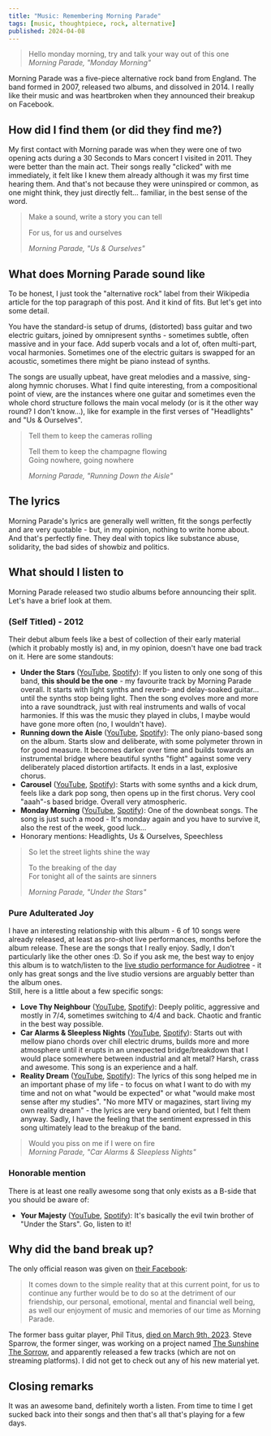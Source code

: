 ```yaml
---
title: "Music: Remembering Morning Parade"
tags: [music, thoughtpiece, rock, alternative]
published: 2024-04-08
---
```

<p><blockquote>
Hello monday morning, try and talk your way out of this one
<footer><cite>Morning Parade, "Monday Morning"</cite></footer>
</blockquote>

Morning Parade was a five-piece alternative rock band from England. The band formed in 2007, released two albums, and dissolved in 2014. I really like their music and was heartbroken when they announced their breakup on Facebook.
</p>

## How did I find them (or did they find me?)
My first contact with Morning parade was when they were one of two opening acts during a 30 Seconds to Mars concert I visited in 2011. They were better than the main act. Their songs really "clicked" with me immediately, it felt like I knew them already although it was my first time hearing them. And that's not because they were uninspired or common, as one might think, they just directly felt... familiar, in the best sense of the word.

<blockquote>
Make a sound, write a story you can tell

For us, for us and ourselves
<footer><cite>Morning Parade, "Us & Ourselves"</cite></footer>
</blockquote>

## What does Morning Parade sound like
To be honest, I just took the "alternative rock" label from their Wikipedia article for the top paragraph of this post. And it kind of fits. But let's get into some detail.

You have the standard-is setup of drums, (distorted) bass guitar and two electric guitars, joined by omnipresent synths - sometimes subtle, often massive and in your face. Add superb vocals and a lot of, often multi-part, vocal harmonies. Sometimes one of the electric guitars is swapped for an acoustic, sometimes there might be piano instead of synths.

The songs are usually upbeat, have great melodies and a massive, sing-along hymnic choruses. What I find quite interesting, from a compositional point of view, are the instances where one guitar and sometimes even the whole chord structure follows the main vocal melody (or is it the other way round? I don't know...), like for example in the first verses of "Headlights" and "Us & Ourselves".

<blockquote>
Tell them to keep the cameras rolling

Tell them to keep the champagne flowing  
Going nowhere, going nowhere
<footer><cite>Morning Parade, "Running Down the Aisle"</cite></footer>
</blockquote>

## The lyrics
Morning Parade's lyrics are generally well written, fit the songs perfectly and are very quotable - but, in my opinion, nothing to write home about. And that's perfectly fine. They deal with topics like substance abuse, solidarity, the bad sides of showbiz and politics.

## What should I listen to
Morning Parade released two studio albums before announcing their split. Let's have a brief look at them.

### (Self Titled) - 2012
Their debut album feels like a best of collection of their early material (which it probably mostly is) and, in my opinion, doesn't have one bad track on it. Here are some standouts:
* __Under the Stars__ ([YouTube](https://www.youtube.com/watch?v=oV1ThTsH5Zs), [Spotify](https://open.spotify.com/intl-de/track/4cj6BSFdKqiHnTCyusYn4u?si=e71fc5342b124195)): If you listen to only one song of this band, __this should be the one__ - my favourite track by Morning Parade overall. It starts with light synths and reverb- and delay-soaked guitar... until the synths stop being light. Then the song evolves more and more into a rave soundtrack, just with real instruments and walls of vocal harmonies. If this was the music they played in clubs, I maybe would have gone more often (no, I wouldn't have). 
* __Running down the Aisle__ ([YouTube](https://www.youtube.com/watch?v=n1vAG-R36l4), [Spotify](https://open.spotify.com/intl-de/track/449mKDXwGZmsUIhhnmMAsv?si=6740610d0d334484)): The only piano-based song on the album. Starts slow and deliberate, with some polymeter thrown in for good measure. It becomes darker over time and builds towards an instrumental bridge where beautiful synths "fight" against some very deliberately placed distortion artifacts. It ends in a last, explosive chorus.
* __Carousel__ ([YouTube](https://www.youtube.com/watch?v=wKaoO0wlz74), [Spotify](https://open.spotify.com/intl-de/track/5poYFon3TqOSUNMjCnGgXY?si=3e6ab140a0784ac2)): Starts with some synths and a kick drum, feels like a dark pop song, then opens up in the first chorus. Very cool "aaah"-s based bridge. Overall very atmospheric.
* __Monday Morning__ ([YouTube](https://www.youtube.com/watch?v=umk1iMrBG5c), [Spotify](https://open.spotify.com/intl-de/track/58dOeqTVMpoMUgPFBHnh9l?si=e8fc560093b2420d)): One of the downbeat songs. The song is just such a mood - It's monday again and you have to survive it, also the rest of the week, good luck...
* Honorary mentions: Headlights, Us & Ourselves, Speechless

<blockquote>
So let the street lights shine the way

To the breaking of the day  
For tonight all of the saints are sinners
<footer><cite>Morning Parade, "Under the Stars"</cite></footer>
</blockquote>

### Pure Adulterated Joy
I have an interesting relationship with this album - 6 of 10 songs were already released, at least as pro-shot live performances, months before the album release. These are the songs that I really enjoy. Sadly, I don't particularly like the other ones :D. So if you ask me, the best way to enjoy this album is to watch/listen to the [live studio performance for Audiotree](https://www.youtube.com/watch?v=osUgutsKMno) - it only has great songs and the live studio versions are arguably better than the album ones.  
Still, here is a little about a few specific songs:
* __Love Thy Neighbour__ ([YouTube](https://www.youtube.com/watch?v=s33Au4Q4Czs), [Spotify](https://open.spotify.com/intl-de/track/0nVMxa7lYA2Av7BCEhzf3n?si=b09de06ebcce48f5)): Deeply politic, aggressive and mostly in 7/4, sometimes switching to 4/4 and back. Chaotic and frantic in the best way possible.
* __Car Alarms & Sleepless Nights__ ([YouTube](https://www.youtube.com/watch?v=kTCvaSET4Ns), [Spotify](https://open.spotify.com/intl-de/track/10S0NzDQHjBr1j689zMreX?si=1717e719d0a741da)): Starts out with mellow piano chords over chill electric drums, builds more and more atmosphere until it erupts in an unexpected bridge/breakdown that I would place somewhere between industrial and alt metal? Harsh, crass and awesome. This song is an experience and a half.
* __Reality Dream__ ([YouTube](https://www.youtube.com/watch?v=JXh6uyurx04), [Spotify](https://open.spotify.com/intl-de/track/6vYLH0BF8SiY6yY3D02Mpu?si=7e5b13210a114ab5)): The lyrics of this song helped me in an important phase of my life - to focus on what I want to do with my time and not on what "would be expected" or what "would make most sense after my studies". "No more MTV or magazines, start living my own reality dream" - the lyrics are very band oriented, but I felt them anyway. Sadly, I have the feeling that the sentiment expressed in this song ultimately lead to the breakup of the band.

<blockquote>
Would you piss on me if I were on fire
<footer><cite>Morning Parade, "Car Alarms & Sleepless Nights"</cite></footer>
</blockquote>

### Honorable mention
There is at least one really awesome song that only exists as a B-side that you should be aware of:
* __Your Majesty__ ([YouTube](https://www.youtube.com/watch?v=xjTniz1h53g), [Spotify](https://open.spotify.com/intl-de/track/38m8nuhcXXEA7zOdDCDYz9?si=67c4680134f24093)): It's basically the evil twin brother of "Under the Stars". Go, listen to it! 

## Why did the band break up?
The only official reason was given on [their Facebook](https://www.facebook.com/photo/?fbid=10152838860532973&set=a.446280572972):
<blockquote>It comes down to the simple reality that at this current point, for us to continue any further would be to do so at the detriment of our friendship, our personal, emotional, mental and financial well being, as well our enjoyment of music and memories of our time as Morning Parade.</blockquote>

The former bass guitar player, Phil Titus, [died on March 9th, 2023](https://www.facebook.com/morningparade/posts/pfbid0TkLbaXkX4FSMMJF3XALw8kBdXnAM8m3wY9ur4qQ759WH1oWYJPyeEDgwsNx7CEZpl). Steve Sparrow, the former singer, was working on a project named [The Sunshine The Sorrow](https://www.instagram.com/thesunshinethesorrow/), and apparently released a few tracks (which are not on streaming platforms). I did not get to check out any of his new material yet.

## Closing remarks
It was an awesome band, definitely worth a listen. From time to time I get sucked back into their songs and then that's all that's playing for a few days.
